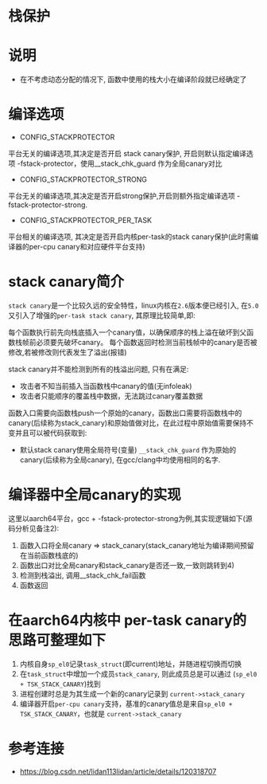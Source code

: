 栈保护
=========


# 说明

* 在不考虑动态分配的情况下, 函数中使用的栈大小在编译阶段就已经确定了


# 编译选项

* CONFIG_STACKPROTECTOR

平台无关的编译选项,其决定是否开启 stack canary保护, 开启则默认指定编译选项 -fstack-protector，使用__stack_chk_guard 作为全局canary对比

* CONFIG_STACKPROTECTOR_STRONG

平台无关的编译选项,其决定是否开启strong保护,开启则额外指定编译选项 -fstack-protector-strong.

* CONFIG_STACKPROTECTOR_PER_TASK

平台相关的编译选项, 其决定是否开启内核per-task的stack canary保护(此时需编译器的per-cpu canary和对应硬件平台支持)


# stack canary简介

`stack canary`是一个比较久远的安全特性，linux内核在`2.6`版本便已经引入, 在`5.0`又引入了增强的`per-task stack canary`, 其原理比较简单,即:

每个函数执行前先向栈底插入一个canary值，以确保顺序的栈上溢在破坏到父函数栈帧前必须要先破坏canary。
每个函数返回时检测当前栈帧中的canary是否被修改,若被修改则代表发生了溢出(报错)

stack canary并不能检测到所有的栈溢出问题, 只有在满足:

* 攻击者不知当前插入当函数栈中canary的值(无infoleak)
* 攻击者只能顺序的覆盖栈中数据，无法跳过canary覆盖数据

函数入口需要向函数栈push一个原始的canary，函数出口需要将函数栈中的canary(后续称为stack_canary)和原始值做对比，在此过程中原始值需要保持不变并且可以被代码获取到:

* 默认stack canary使用全局符号(变量) `__stack_chk_guard` 作为原始的canary(后续称为全局canary), 在gcc/clang中均使用相同的名字.


# 编译器中全局canary的实现

这里以aarch64平台，gcc + -fstack-protector-strong为例,其实现逻辑如下(源码分析见备注2):

1. 函数入口将全局canary => stack_canary(stack_canary地址为编译期间预留在当前函数栈底的)
2. 函数出口对比全局canary和stack_canary是否还一致,一致则跳转到4)
3. 检测到栈溢出, 调用__stack_chk_fail函数
4. 函数返回


# 在aarch64内核中 per-task canary的思路可整理如下

1. 内核自身`sp_el0`记录`task_struct`(即current)地址，并随进程切换而切换
2. 在`task_struct`中增加一个成员`stack_canary`, 则此成员总是可以通过 (`sp_el0 + TSK_STACK_CANARY`)找到
3. 进程创建时总是为其生成一个新的canary记录到 `current->stack_canary`
4. 编译器开启`per-cpu canary`支持，基准的canary值总是来自`sp_el0 + TSK_STACK_CANARY`，也就是 `current->stack_canary`


# 参考连接

- https://blog.csdn.net/lidan113lidan/article/details/120318707
